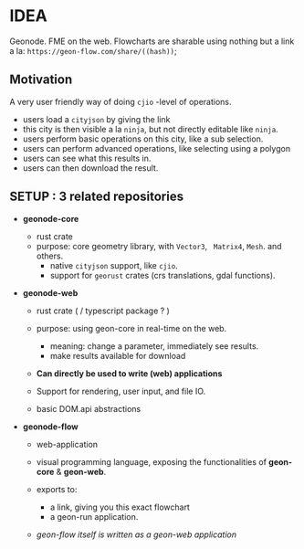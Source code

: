 # IDEA 
Geonode. FME on the web. 
Flowcharts are sharable using nothing but a link a la: `https://geon-flow.com/share/((hash))`;


## Motivation 
A very user friendly way of doing `cjio` -level of operations.
- users load a `cityjson` by giving the link
- this city is then visible a la `ninja`, but not directly editable like `ninja`.
- users perform basic operations on this city, like a sub selection.
- users can perform advanced operations, like selecting using a polygon
- users can see what this results in. 
- users can then download the result. 


## SETUP : 3 related repositories

  - **geonode-core**
    - rust crate
    - purpose: core geometry library, with `Vector3`, ` Matrix4`, `Mesh`. and others.
      - native `cityjson` support, like `cjio`.
      - support for `georust` crates (crs translations, gdal functions).


  - **geonode-web**
    - rust crate ( / typescript package ? )
    - purpose: using geon-core in real-time on the web. 
      - meaning: change a parameter, immediately see results.
      - make results available for download

    - **Can directly be used to write (web) applications**
    - Support for rendering, user input, and file IO.
    - basic DOM.api abstractions
    

  - **geonode-flow**
    - web-application
    - visual programming language, exposing the functionalities of **geon-core** & **geon-web**.

    - exports to:
      - a link, giving you this exact flowchart
      - a geon-run application. 

    - *geon-flow itself is written as a geon-web application*